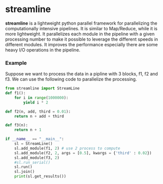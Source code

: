 # streamline
**streamline** is a lightweight python parallel framework for parallelizing the computationally intensive pipelines. It is similar to Map/Reduce, while it is more lightweight. It parallelizes each module in the pipeline with a given processing number to make it possible to leverage the different speeds in different modules. It improves the performance especially there are some heavy I/O operations in the pipeline.

### Example
Suppose we want to process the data in a pipline with 3 blocks, f1, f2 and f3. We can use the following code to  parallelize the processing.

``` python
from streamline import StreamLine
def f1():
    for i in range(1000000):
        yield i * 2

def f2(n, add, third = 0.01):
    return n + add + third

def f3(n):
    return n + 1

if __name__ == "__main__":
    sl = StreamLine()
    sl.add_module(f1, 2) # use 2 process to compute
    sl.add_module(f2, 2, args = [0.5], kwargs = {'third' : 0.02})
    sl.add_module(f3, 2)
    #sl.run_serial()
    sl.run()
    sl.join()
    print(sl.get_results())
```
